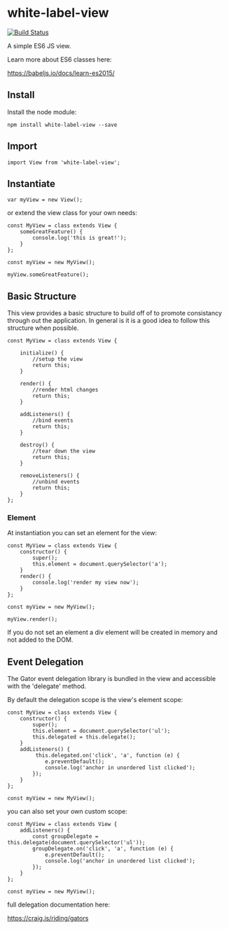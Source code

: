 # white-label-view

[![Build Status](https://travis-ci.org/bshack/white-label-view.svg?branch=master)](https://travis-ci.org/bshack/white-label-view)

A simple ES6 JS view.

Learn more about ES6 classes here:

https://babeljs.io/docs/learn-es2015/

## Install

Install the node module:

```
npm install white-label-view --save
```

## Import

```
import View from 'white-label-view';
```

## Instantiate

```
var myView = new View();
```

or extend the view class for your own needs:

```
const MyView = class extends View {
    someGreatFeature() {
        console.log('this is great!');
    }
};

const myView = new MyView();

myView.someGreatFeature();
```

## Basic Structure

This view provides a basic structure to build off of to promote consistancy through out the application. In general is it is a good idea to follow this structure when possible.
```
const MyView = class extends View {

    initialize() {
        //setup the view
        return this;
    }

    render() {
        //render html changes
        return this;
    }

    addListeners() {
        //bind events
        return this;
    }

    destroy() {
        //tear down the view
        return this;
    }

    removeListeners() {
        //unbind events
        return this;
    }
};
```

### Element

At instantiation you can set an element for the view:

```
const MyView = class extends View {
    constructor() {
        super();
        this.element = document.querySelector('a');
    }
    render() {
        console.log('render my view now');
    }
};

const myView = new MyView();

myView.render();
```

If you do not set an element a div element will be created in memory and not added to the DOM.

## Event Delegation

The Gator event delegation library is bundled in the view and accessible with the 'delegate' method.

By default the delegation scope is the view's element scope:

```
const MyView = class extends View {
    constructor() {
        super();
        this.element = document.querySelector('ul');
        this.delegated = this.delegate();
    }
    addListeners() {
         this.delegated.on('click', 'a', function (e) {
            e.preventDefault();
            console.log('anchor in unordered list clicked');
        });
    }
};

const myView = new MyView();
```

you can also set your own custom scope:

```
const MyView = class extends View {
    addListeners() {
        const groupDelegate = this.delegate(document.querySelector('ul'));
        groupDelegate.on('click', 'a', function (e) {
            e.preventDefault();
            console.log('anchor in unordered list clicked');
        });
    }
};

const myView = new MyView();
```

full delegation documentation here:

https://craig.is/riding/gators
